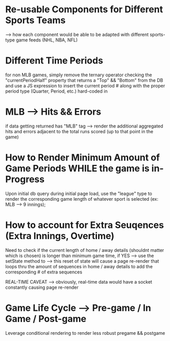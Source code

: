# Re-usable Components for Different Sports Teams
  --> how each component would be able to be adapted with different sports-type game feeds (NHL, NBA, NFL)

# Different Time Periods

  for non MLB games, simply remove the ternary operator checking the "currentPeriodHalf" property that returns a "Top" && "Bottom" from the DB and use a JS expression to insert the current period # along with the proper period type (Quarter, Period, etc.) hard-coded in

# MLB --> Hits && Errors

  if data getting returned has "MLB" tag --> render the additional aggregated hits and errors adjacent to the total runs scored (up to that point in the game)

# How to Render Minimum Amount of Game Periods WHILE the game is in-Progress

  Upon initial db query during initial page load, use the "league" type to render the corresponding game length of whatever sport is selected (ex: MLB --> 9 innings);

# How to account for Extra Seuqences (Extra Innings, Overtime)

  Need to check if the current length of home / away details (shouldnt matter which is chosen) is longer than minimum game time, if YES --> use the setState method to  --> this reset of state will cause a page re-render that loops thru the amount of sequences in home / away details to add the corresponding # of extra sequences

  REAL-TIME CAVEAT --> obviously, real-time data would have a socket constantly causing page re-render

# Game Life Cycle --> Pre-game / In Game / Post-game

  Leverage conditional rendering to render less robust pregame && postgame 
